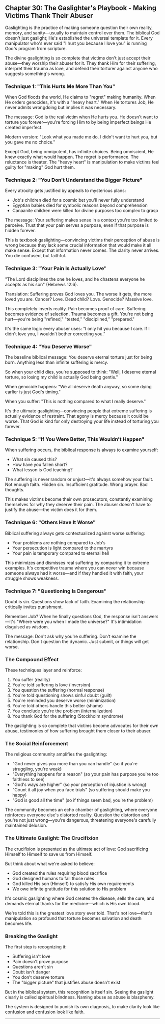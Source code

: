 ## Chapter 30: The Gaslighter's Playbook - Making Victims Thank Their Abuser

Gaslighting is the practice of making someone question their own reality, memory, and sanity—usually to maintain control over them. The biblical God doesn't just gaslight; He's established the universal template for it. Every manipulator who's ever said "I hurt you because I love you" is running God's program from scripture.

The divine gaslighting is so complete that victims don't just accept their abuse—they worship their abuser for it. They thank Him for their suffering, interpret their trauma as love, and defend their torturer against anyone who suggests something's wrong.

### Technique 1: "This Hurts Me More Than You"

When God floods the world, He claims to "regret" making humanity. When He orders genocides, it's with a "heavy heart." When He tortures Job, He never admits wrongdoing but implies it was necessary.

The message: God is the real victim when He hurts you. He doesn't want to torture you forever—you're forcing Him to by being imperfect beings He created imperfect.

Modern version: "Look what you made me do. I didn't want to hurt you, but you gave me no choice."

Except God, being omnipotent, has infinite choices. Being omniscient, He knew exactly what would happen. The regret is performance. The reluctance is theater. The "heavy heart" is manipulation to make victims feel guilty for "making" God hurt them.

### Technique 2: "You Don't Understand the Bigger Picture"

Every atrocity gets justified by appeals to mysterious plans:
- Job's children died for a cosmic bet you'll never fully understand
- Egyptian babies died for symbolic reasons beyond comprehension
- Canaanite children were killed for divine purposes too complex to grasp

The message: Your suffering makes sense in a context you're too limited to perceive. Trust that your pain serves a purpose, even if that purpose is hidden forever.

This is textbook gaslighting—convincing victims their perception of abuse is wrong because they lack some crucial information that would make it all make sense. Except that information never comes. The clarity never arrives. You die confused, but faithful.

### Technique 3: "Your Pain Is Actually Love"

"The Lord disciplines the one he loves, and he chastens everyone he accepts as his son" (Hebrews 12:6).

Translation: Suffering proves God loves you. The worse it gets, the more loved you are. Cancer? Love. Dead child? Love. Genocide? Massive love.

This completely inverts reality. Pain becomes proof of care. Suffering becomes evidence of selection. Trauma becomes a gift. You're not being hurt—you're being "refined," "tested," "disciplined," "prepared."

It's the same logic every abuser uses: "I only hit you because I care. If I didn't love you, I wouldn't bother correcting you."

### Technique 4: "You Deserve Worse"

The baseline biblical message: You deserve eternal torture just for being born. Anything less than infinite suffering is mercy.

So when your child dies, you're supposed to think: "Well, I deserve eternal torture, so losing my child is actually God being gentle."

When genocide happens: "We all deserve death anyway, so some dying earlier is just God's timing."

When you suffer: "This is nothing compared to what I really deserve."

It's the ultimate gaslighting—convincing people that extreme suffering is actually evidence of restraint. That agony is mercy because it could be worse. That God is kind for only destroying your life instead of torturing you forever.

### Technique 5: "If You Were Better, This Wouldn't Happen"

When suffering occurs, the biblical response is always to examine yourself:
- What sin caused this?
- How have you fallen short?
- What lesson is God teaching?

The suffering is never random or unjust—it's always somehow your fault. Not enough faith. Hidden sin. Insufficient gratitude. Wrong prayer. Bad thoughts.

This makes victims become their own prosecutors, constantly examining themselves for why they deserve their pain. The abuser doesn't have to justify the abuse—the victim does it for them.

### Technique 6: "Others Have It Worse"

Biblical suffering always gets contextualized against worse suffering:
- Your problems are nothing compared to Job's
- Your persecution is light compared to the martyrs
- Your pain is temporary compared to eternal hell

This minimizes and dismisses real suffering by comparing it to extreme examples. It's competitive trauma where you can never win because someone always had it worse—and if they handled it with faith, your struggle shows weakness.

### Technique 7: "Questioning Is Dangerous"

Doubt is sin. Questions show lack of faith. Examining the relationship critically invites punishment.

Remember Job? When he finally questions God, the response isn't answers—it's "Where were you when I made the universe?" It's intimidation disguised as wisdom. 

The message: Don't ask why you're suffering. Don't examine the relationship. Don't question the dynamic. Just submit, or things will get worse.

### The Compound Effect

These techniques layer and reinforce:

1. You suffer (reality)
2. You're told suffering is love (inversion)
3. You question the suffering (normal response)
4. You're told questioning shows sinful doubt (guilt)
5. You're reminded you deserve worse (minimization)
6. You're told others handle this better (shame)
7. You conclude you're the problem (internalization)
8. You thank God for the suffering (Stockholm syndrome)

The gaslighting is so complete that victims become advocates for their own abuse, testimonies of how suffering brought them closer to their abuser.

### The Social Reinforcement

The religious community amplifies the gaslighting:

- "God never gives you more than you can handle" (so if you're struggling, you're weak)
- "Everything happens for a reason" (so your pain has purpose you're too faithless to see)
- "God's ways are higher" (so your perception of injustice is wrong)
- "Count it all joy when you face trials" (so suffering should make you happy)
- "God is good all the time" (so if things seem bad, you're the problem)

The community becomes an echo chamber of gaslighting, where everyone reinforces everyone else's distorted reality. Question the distortion and you're not just wrong—you're dangerous, threatening everyone's carefully maintained delusion.

### The Ultimate Gaslight: The Crucifixion

The crucifixion is presented as the ultimate act of love: God sacrificing Himself to Himself to save us from Himself.

But think about what we're asked to believe:
- God created the rules requiring blood sacrifice
- God designed humans to fail those rules
- God killed His son (Himself) to satisfy His own requirements
- We owe infinite gratitude for this solution to His problem

It's cosmic gaslighting where God creates the disease, sells the cure, and demands eternal thanks for the medicine—which is His own blood.

We're told this is the greatest love story ever told. That's not love—that's manipulation so profound that torture becomes salvation and death becomes life.

### Breaking the Gaslight

The first step is recognizing it:
- Suffering isn't love
- Pain doesn't prove purpose
- Questions aren't sin
- Doubt isn't danger
- You don't deserve torture
- The "bigger picture" that justifies abuse doesn't exist

But in the biblical system, this recognition is itself sin. Seeing the gaslight clearly is called spiritual blindness. Naming abuse as abuse is blasphemy.

The system is designed to punish its own diagnosis, to make clarity look like confusion and confusion look like faith.

---
